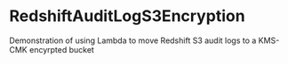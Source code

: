 # RedshiftAuditLogS3Encryption
Demonstration of using Lambda to move Redshift S3 audit logs to a KMS-CMK encyrpted bucket
